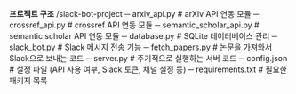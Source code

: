 **프로젝트 구조**
/slack-bot-project
─ arxiv_api.py            # arXiv API 연동 모듈
─ crossref_api.py         # crossref API 연동 모듈
─ semantic_scholar_api.py # semantic scholar API 연동 모듈
─ database.py             # SQLite 데이터베이스 관리
─ slack_bot.py            # Slack 메시지 전송 기능
─ fetch_papers.py         # 논문을 가져와서 Slack으로 보내는 코드
─ server.py               # 주기적으로 실행하는 서버 코드
─ config.json             # 설정 파일 (API 사용 여부, Slack 토큰, 채널 설정 등)
─ requirements.txt        # 필요한 패키지 목록
